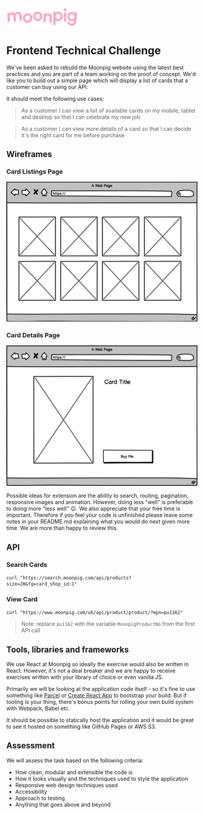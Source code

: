
![alt text](img/moonpig-logo.png "Moonpig")

# Frontend Technical Challenge

We've been asked to rebuild the Moonpig website using the latest best practices and you are part of a team working on the proof of concept. We'd like you to build out a simple page which will display a list of cards that a customer can buy using our API.

It should meet the following use cases:

> As a customer I can view a list of available cards on my mobile, tablet and desktop so that I can celebrate my new job

> As a customer I can view more details of a card so that I can decide it's the right card for me before purchase

## Wireframes

### Card Listings Page

![Card listings page wireframe](img/wireframe1.png "Card listings page wireframe")

### Card Details Page

![Card details page wireframe](img/wireframe2.png "Card details page wireframe")

Possible ideas for extension are the ability to search, routing, pagination, responsive images and animation. However, doing less "well" is preferable to doing more "less well" 😉. We also appreciate that your free time is important. Therefore if you feel your code is unfinished please leave some notes in your README.md explaining what you would do next given more time. We are more than happy to review this.

## API

### Search Cards

```
curl "https://search.moonpig.com/api/products?size=20&fq=card_shop_id:1"
```

### View Card

```
curl "https://www.moonpig.com/uk/api/product/product/?mpn=pu1162"
```

> Note: replace `pu1162` with the variable `MoonpigProductNo` from the first API call

## Tools, libraries and frameworks

We use React at Moonpig so ideally the exercise would also be written in React. However, it's not a deal breaker and we are happy to receive exercises written with your library of choice or even vanilla JS.

Primarily we will be looking at the application code itself - so it's fine to use something like [Parcel](https://parceljs.org/) or [Create React App](https://github.com/facebook/create-react-app) to bootstrap your build. But if tooling is your thing, there's bonus points for rolling your own build system with Webpack, Babel etc.

It should be possible to statically host the application and it would be great to see it hosted on something like GitHub Pages or AWS S3.

## Assessment

We will assess the task based on the following criteria:

- How clean, modular and extensible the code is
- How it looks visually and the techniques used to style the application
- Responsive web design techniques used
- Accessibility
- Approach to testing
- Anything that goes above and beyond
